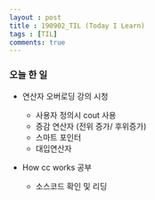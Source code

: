 ```yaml
---
layout : post
title : 190902_TIL (Today I Learn) 
tags : [TIL]
comments: true
---
```

### 오늘 한 일
- 연산자 오버로딩 강의 시청
	- 사용자 정의시 cout 사용
	- 증감 연산자 (전위 증가/ 후위증가)
	- 스마트 포인터
	- 대입연산자 

- How cc works 공부
	- 소스코드 확인 및 리딩
